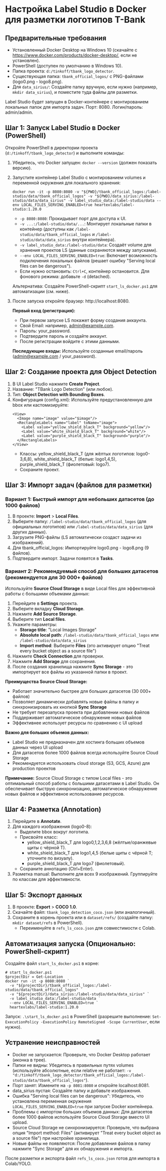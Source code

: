 # Настройка Label Studio в Docker для разметки логотипов T-Bank

## Предварительные требования
- Установленный Docker Desktop на Windows 10 (скачайте с https://www.docker.com/products/docker-desktop/, если не установлен).
- PowerShell (доступен по умолчанию в Windows 10).
- Папка проекта: `d:/tinkoff/tbank_logo_detector`.
- Существующая папка: `tbank_official_logos/` с PNG-файлами (logo0.png - logo8.png).
- Для `data_sirius/`: Создайте папку вручную, если нужно (например, `mkdir data_sirius`), и поместите туда файлы для разметки.

Label Studio будет запущен в Docker-контейнере с монтированием локальных папок для импорта задач. Порт: 8080. Логин/пароль: admin/admin.

## Шаг 1: Запуск Label Studio в Docker (PowerShell)
Откройте PowerShell в директории проекта (`d:/tinkoff/tbank_logo_detector`) и выполните команды:

1. Убедитесь, что Docker запущен: `docker --version` (должен показать версию).

2. Запустите контейнер Label Studio с монтированием volumes и переменной окружения для локального хранения:
   ```
   docker run -it -p 8080:8080 -v "${PWD}/tbank_official_logos:/label-studio/data/tbank_official_logos" -v "${PWD}/data_sirius:/label-studio/data/data_sirius" -v label_studio_data:/label-studio/data --env LOCAL_FILES_SERVING_ENABLED=true heartexlabs/label-studio:1.20.0
   ```
   - `-p 8080:8080`: Прокидывает порт для доступа к UI.
   - `-v ...:/label-studio/data/...`: Монтирует локальные папки в контейнер (доступны как `/label-studio/data/tbank_official_logos` и `/label-studio/data/data_sirius` внутри контейнера).
   - `-v label_studio_data:/label-studio/data`: Создаёт volume для хранения проектов LS (данные сохраняются между запусками).
   - `--env LOCAL_FILES_SERVING_ENABLED=true`: Включает возможность подключения локальных файлов (решает ошибку "Serving local files can be dangerous").
   - Если нужно остановить: `Ctrl+C`, контейнер остановится. Для фонового режима: добавьте `-d` (detached).

   Альтернатива: Создайте PowerShell-скрипт `start_ls_docker.ps1` для автоматизации (см. ниже).

3. После запуска откройте браузер: http://localhost:8080.

   **Первый вход (регистрация):**
   - При первом запуске LS покажет форму создания аккаунта.
   - Свой Email: например, admin@example.com.
   - Пароль: your_password.
   - Подтвердите пароль и создайте аккаунт.
   - После регистрации войдите с этими данными.

   **Последующие входы:** Используйте созданные email/пароль (admin@example.com / your_password).

## Шаг 2: Создание проекта для Object Detection
1. В UI Label Studio нажмите **Create Project**.
2. Название: "TBank Logo Detection" (или любое).
3. Тип: **Object Detection with Bounding Boxes**.
4. Конфигурация (config.xml): Используйте предустановленную для bbox или кастомизируйте:
   ```
   <View>
     <Image name="image" value="$image"/>
     <RectangleLabels name="label" toName="image">
       <Label value="yellow_shield_black_T" background="yellow"/>
       <Label value="white_shield_black_T" background="white"/>
       <Label value="purple_shield_black_T" background="purple"/>
     </RectangleLabels>
   </View>
   ```
   - Классы: yellow_shield_black_T (для жёлтых логотипов: logo0-3,6,8), white_shield_black_T (белые: logo1,4,5), purple_shield_black_T (фиолетовый: logo7).
   - Сохраните проект.

## Шаг 3: Импорт задач (файлов для разметки)

### Вариант 1: Быстрый импорт для небольших датасетов (до 1000 файлов)
1. В проекте: **Import** > **Local Files**.
2. Выберите папку: `/label-studio/data/tbank_official_logos` (для официальных логотипов) или `/label-studio/data/data_sirius` (для других данных).
3. Загрузите PNG-файлы (LS автоматически создаст задачи из изображений).
4. Для tbank_official_logos: Импортируйте logo0.png - logo8.png (9 файлов).
5. Подтвердите импорт. Задачи появятся в **Tasks**.

### Вариант 2: Рекомендуемый способ для больших датасетов (рекомендуется для 30 000+ файлов)
Используйте **Source Cloud Storage** в виде Local files для эффективной работы с большими объемами данных:

1. Перейдите в **Settings** проекта.
2. Выберите вкладку **Cloud Storage**.
3. Нажмите **Add Source Storage**.
4. Выберите тип **Local files**.
5. Укажите параметры:
   - **Storage title**: "Local Images Storage"
   - **Absolute local path**: `/label-studio/data/tbank_official_logos` или `/label-studio/data/data_sirius`
   - **Import method**: Выберите **Files** (это активирует опцию "Treat every bucket object as a source file")
6. Нажмите **Check Connection** для проверки.
7. Нажмите **Add Storage** для сохранения.
8. После создания хранилища нажмите **Sync Storage** - это импортирует все файлы из указанной папки в проект.

**Преимущества Source Cloud Storage:**
- Работает значительно быстрее для больших датасетов (30 000+ файлов)
- Позволяет динамически добавлять новые файлы в папку и синхронизировать их кнопкой **Sync Storage**
- Не требует перезапуска проекта при добавлении новых файлов
- Поддерживает автоматическое обнаружение новых файлов
- Эффективнее использует ресурсы по сравнению с UI upload

**Важно для больших объемов данных:**
- Label Studio не предназначен для хостинга больших объемов данных через UI upload
- Для датасетов более 1000 файлов всегда используйте Source Cloud Storage
- Рекомендуется использовать cloud storage (S3, GCS, Azure) для production проектов

**Примечание:** Source Cloud Storage с типом Local files - это оптимальный способ работы с большими датасетами в Label Studio. Он обеспечивает быструю синхронизацию, автоматическое обнаружение новых файлов и эффективное использование ресурсов.

## Шаг 4: Разметка (Annotation)
1. Перейдите в **Annotate**.
2. Для каждого изображения (logo0-8):
   - Выделите bbox вокруг логотипа.
   - Присвойте класс: 
     - yellow_shield_black_T для logo0,1,2,3,6,8 (жёлтые/оранжевые щиты с чёрной T).
     - white_shield_black_T для logo1,4,5 (белые щиты с чёрной T; уточните по визуалу).
     - purple_shield_black_T для logo7 (фиолетовый).
   - Сохраните аннотацию (Ctrl+Enter).
3. Разметка manual: Выполните для всех 9 изображений. Группируйте по классам для эффективности.

## Шаг 5: Экспорт данных
1. В проекте: **Export** > **COCO 1.0**.
2. Скачайте файл: `tbank_logo_detection_coco.json` (или аналогичный).
3. Сохраните в корень проекта или в `dataset/refs/` (создайте папку: `mkdir dataset/refs` в PowerShell).
   - Переименуйте в `refs_ls_coco.json` для совместимости с Colab.

## Автоматизация запуска (Опционально: PowerShell-скрипт)
Создайте файл `start_ls_docker.ps1` в корне:
```
# start_ls_docker.ps1
$projectDir = Get-Location
docker run -it -p 8080:8080 `
  -v "${projectDir}/tbank_official_logos:/label-studio/data/tbank_official_logos" `
  -v "${projectDir}/data_sirius:/label-studio/data/data_sirius" `
  -v label_studio_data:/label-studio/data `
  --env LOCAL_FILES_SERVING_ENABLED=true `
  heartexlabs/label-studio:1.20.0
```
Запуск: `.\start_ls_docker.ps1` в PowerShell (разрешите выполнение: `Set-ExecutionPolicy -ExecutionPolicy RemoteSigned -Scope CurrentUser`, если нужно).

## Устранение неисправностей
- Docker не запускается: Проверьте, что Docker Desktop работает (иконка в трее).
- Папки не видны: Убедитесь в правильных путях volumes (используйте абсолютные, если relative не работает: `-v "d:/tinkoff/tbank_logo_detector/tbank_official_logos:/label-studio/data/tbank_official_logos"`).
- Порт занят: Измените на `-p 8081:8080` и откройте localhost:8081.
- data_sirius пустая: Создайте папку и добавьте изображения.
- Ошибка "Serving local files can be dangerous": Убедитесь, что установлена переменная окружения `LOCAL_FILES_SERVING_ENABLED=true` при запуске Docker контейнера.
- Проблемы с импортом больших объемов данных: Для датасетов более 1000 файлов используйте Source Cloud Storage вместо UI upload.
- Source Cloud Storage не синхронизируется: Проверьте, что выбрана опция "Import method: Files" (активирует "Treat every bucket object as a source file") при настройке хранилища.
- Новые файлы не появляются: После добавления файлов в папку нажмите "Sync Storage" для их обнаружения и импорта.

После разметки и экспорта файл `refs_ls_coco.json` готов для импорта в Colab/YOLO.